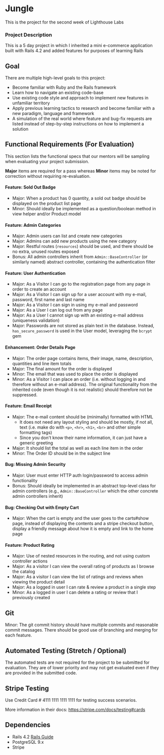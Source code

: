 # Jungle

This is the project for the second week of Lighthouse Labs


### Project Description

This is a 5 day project in which I inherited a mini e-commerce application built with Rails 4.2 and added features for purposes of learning Rails

## Goal

There are multiple high-level goals to this project:

*   Become familiar with Ruby and the Rails framework
*   Learn how to navigate an existing code-base
*   Use existing code style and approach to implement new features in unfamiliar territory
*   Apply previous learning tactics to research and become familiar with a new paradigm, language and framework
*   A simulation of the real world where feature and bug-fix requests are listed instead of step-by-step instructions on how to implement a solution

## Functional Requirements (For Evaluation)

This section lists the functional specs that our mentors will be sampling when evaluating your project submission.

**Major** items are required for a pass whereas **Minor** items may be noted for correction without requiring re-evaluation.

#### Feature: Sold Out Badge

*   Major: When a product has 0 quantity, a sold out badge should be displayed on the product list page
*   Minor: Should ideally be implemented as a question/boolean method in view helper and/or Product model

#### Feature: Admin Categories

*   Major: Admin users can list and create new categories
*   Major: Admins can add new products using the new category
*   Major: Restful routes (`resources`) should be used, and there should be no extra, unused routes exposed
*   Bonus: All admin controllers inherit from `Admin::BaseController` (or similarly named) abstract controller, containing the authentication filter

#### Feature: User Authentication

*   Major: As a Visitor I can go to the registration page from any page in order to create an account
*   Major: As a Visitor I can sign up for a user account with my e-mail, password, first name and last name
*   Major: As a Visitor I can sign in using my e-mail and password
*   Major: As a User I can log out from any page
*   Major: As a User I cannot sign up with an existing e-mail address (uniqueness validation)
*   Major: Passwords are not stored as plain text in the database. Instead, `has_secure_password` is used in the User model, leveraging the `bcrypt` gem

#### Enhancement: Order Details Page

*   Major: The order page contains items, their image, name, description, quantities and line item totals
*   Major: The final amount for the order is displayed
*   Minor: The email that was used to place the order is displayed
*   Minor: As a Visitor I can place an order (i.e. without logging in and therefore without an e-mail address). The original functionality from the inherited code (even though it is not realistic) should therefore not be suppressed.

#### Feature: Email Receipt

*   Major: The e-mail content should be (minimally) formatted with HTML
    *   It does not need any layout styling and should be mostly, if not all, text (i.e. make do with `<p>`, `<hr>`, `<h1>`, `<br>` and other simple formatting tags)
    *   Since you don't know their name information, it can just have a generic greeting
*   Major: It should list the total as well as each line item in the order
*   Minor: The Order ID should be in the subject line

#### Bug: Missing Admin Security

*   Major: User must enter HTTP auth login/password to access admin functionality
*   Bonus: Should ideally be implemented in an abstract top-level class for admin controllers (e.g., `Admin::BaseController` which the other concrete admin controllers inherit)

#### Bug: Checking Out with Empty Cart

*   Major: When the cart is empty and the user goes to the carts#show page, instead of displaying the contents and a stripe checkout button, display a friendly message about how it is empty and link to the home page

#### Feature: Product Rating

*   Major: Use of nested resources in the routing, and not using custom controller actions
*   Major: As a visitor I can view the overall rating of products as I browse the catalog
*   Major: As a visitor I can view the list of ratings and reviews when viewing the product detail
*   Major: As a logged in user I can rate & review a product in a single step
*   Minor: As a logged in user I can delete a rating or review that I previously created

## Git

Minor: The git commit history should have multiple commits and reasonable commit messages. There should be good use of branching and merging for each feature.

## Automated Testing (Stretch / Optional)

The automated tests are not required for the project to be submitted for evaluation. They are of lower priority and may not get evaluated even if they are provided in the submitted code.

## Stripe Testing

Use Credit Card # 4111 1111 1111 1111 for testing success scenarios.

More information in their docs: <https://stripe.com/docs/testing#cards>

## Dependencies

* Rails 4.2 [Rails Guide](http://guides.rubyonrails.org/v4.2/)
* PostgreSQL 9.x
* Stripe
